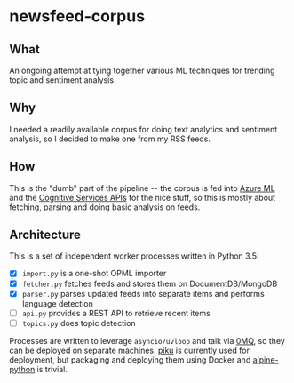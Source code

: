 # newsfeed-corpus

## What

An ongoing attempt at tying together various ML techniques for trending topic and sentiment analysis.

## Why

I needed a readily available corpus for doing text analytics and sentiment analysis, so I decided to make one from my RSS feeds.

## How

This is the "dumb" part of the pipeline -- the corpus is fed into [Azure ML][aml] and the [Cognitive Services APIs][csa] for the nice stuff, so this is mostly about fetching, parsing and doing basic analysis on feeds.

## Architecture

This is a set of independent worker processes written in Python 3.5:

* [x] `import.py` is a one-shot OPML importer
* [x] `fetcher.py` fetches feeds and stores them on DocumentDB/MongoDB
* [x] `parser.py` parses updated feeds into separate items and performs language detection
* [ ] `api.py` provides a REST API to retrieve recent items
* [ ] `topics.py` does topic detection

Processes are written to leverage `asyncio/uvloop`  and talk via [0MQ][0mq], so they can be deployed on separate machines. [piku][piku] is currently used for deployment, but packaging and deploying them using Docker and [alpine-python][ap] is trivial.

[0mq]: https://github.com/aio-libs/aiozmq
[csa]: https://www.microsoft.com/cognitive-services
[aml]: https://studio.azureml.net
[ap]: github.com/rcarmo/alpine-python/
[piku]: https://github.com/rcarmo/piku
